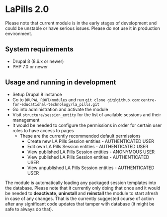 # LaPills 2.0

Please note that current module is in the early stages of development and could be unstable or have serious issues.
Please do not use it in production environment.

## System requirements

* Drupal 8 (8.6.x or newer)
* PHP 7.0 or newer

## Usage and running in development

* Setup Drupal 8 instance
* Go to `DRUPAL_ROOT/modules` and run `git clone git@github.com:centre-for-educational-technology/la_pills.git`
* Go into administration and activate the module
* Visit `structure/session_entity` for the list of available sessions and their management
* It would be needed to configure the permissions in order for certain user roles to have access to pages
  - These are the currently recommended default permissions
    - Create new LA Pills Session entities - AUTHENTICATED USER
    - Edit own LA Pills Session entities - AUTHENTICATED USER
    - View published LA Pills Session entities - ANONYMOUS USER
    - View published LA Pills Session entities - AUTHENTICATED USER
    - View unpublished LA Pills Session entities - AUTHENTICATED USER

The module is automatically loading any packaged session templates into the database. Please note that it currently only doing that once and it would be needed to **deactivate**, **uninstall** and **reinstall** the module to start afresh in case of any changes.
That is the currently suggested course of action after any significant code updates that tamper with database (it might be safe to always do that).
